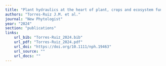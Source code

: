```yaml
---
title: "Plant hydraulics at the heart of plant, crops and ecosystem functions in the face of climate change"
authors: "Torres-Ruiz J.M. et al."
journal: "New Phytologist"
year: "2024"
section: "publications"
links:
    url_bib: "Torres-Ruiz_2024.bib"
    url_pdf: "Torres-Ruiz_2024.pdf"
    url_doi: "https://doi.org/10.1111/nph.19463"
    url_source: ""
    url_docs: ""
---
```

